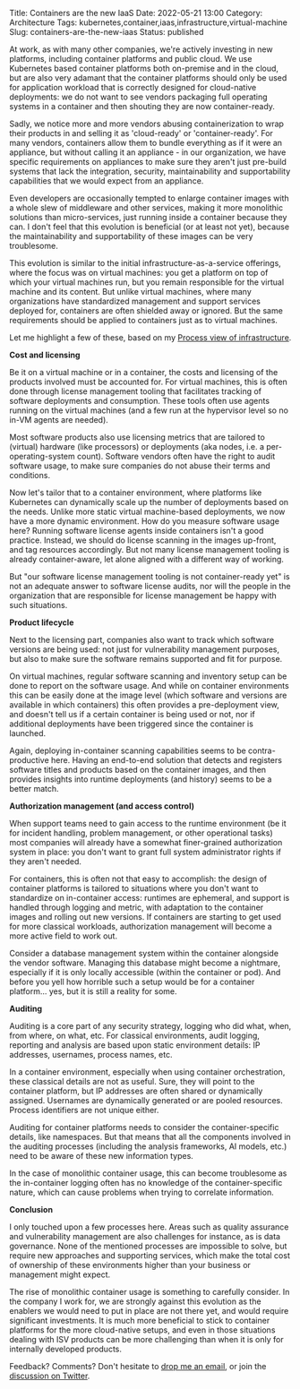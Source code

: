 Title: Containers are the new IaaS
Date: 2022-05-21 13:00
Category: Architecture
Tags: kubernetes,container,iaas,infrastructure,virtual-machine
Slug: containers-are-the-new-iaas
Status: published

At work, as with many other companies, we're actively investing in new
platforms, including container platforms and public cloud. We use Kubernetes
based container platforms both on-premise and in the cloud, but are also very
adamant that the container platforms should only be used for application
workload that is correctly designed for cloud-native deployments: we do not
want to see vendors packaging full operating systems in a container and
then shouting they are now container-ready.

<!-- PELICAN_END_SUMMARY -->

Sadly, we notice more and more vendors abusing containerization to wrap their
products in and selling it as 'cloud-ready' or 'container-ready'. For many
vendors, containers allow them to bundle everything as if it were an
appliance, but without calling it an appliance - in our organization, we
have specific requirements on appliances to make sure they aren't just
pre-build systems that lack the integration, security, maintainability and
supportability capabilities that we would expect from an appliance.

Even developers are occasionally tempted to enlarge container images with a
whole slew of middleware and other services, making it more monolithic
solutions than micro-services, just running inside a container because they
can. I don't feel that this evolution is beneficial (or at least not yet),
because the maintainability and supportability of these images can be very
troublesome.

This evolution is similar to the initial infrastructure-as-a-service
offerings, where the focus was on virtual machines: you get a platform on top
of which your virtual machines run, but you remain responsible for the virtual
machine and its content. But unlike virtual machines, where many organizations
have standardized management and support services deployed for, containers are
often shielded away or ignored. But the same requirements should be applied to
containers just as to virtual machines.

Let me highlight a few of these, based on my [Process view of
infrastructure]({filename}/2021/09/process-view-of-infrastructure.md).

**Cost and licensing**

Be it on a virtual machine or in a container, the costs and licensing of the
products involved must be accounted for. For virtual machines, this is often
done through license management tooling that facilitates tracking of software
deployments and consumption. These tools often use agents running on the
virtual machines (and a few run at the hypervisor level so no in-VM agents are
needed).

Most software products also use licensing metrics that are tailored to
(virtual) hardware (like processors) or deployments (aka nodes, i.e. a
per-operating-system count). Software vendors often have the right to audit
software usage, to make sure companies do not abuse their terms and
conditions. 

Now let's tailor that to a container environment, where platforms like
Kubernetes can dynamically scale up the number of deployments based on the
needs. Unlike more static virtual machine-based deployments, we now have a
more dynamic environment. How do you measure software usage here? Running
software license agents inside containers isn't a good practice. Instead, we
should do license scanning in the images up-front, and tag resources
accordingly. But not many license management tooling is already
container-aware, let alone aligned with a different way of working.

But "our software license management tooling is not container-ready yet" is
not an adequate answer to software license audits, nor will the people in the
organization that are responsible for license management be happy with such
situations.

**Product lifecycle**

Next to the licensing part, companies also want to track which software
versions are being used: not just for vulnerability management purposes, but
also to make sure the software remains supported and fit for purpose.

On virtual machines, regular software scanning and inventory setup can be done
to report on the software usage. And while on container environments this can
be easily done at the image level (which software and versions are available in
which containers) this often provides a pre-deployment view, and doesn't tell
us if a certain container is being used or not, nor if additional deployments
have been triggered since the container is launched.

Again, deploying in-container scanning capabilities seems to be
contra-productive here. Having an end-to-end solution that detects and
registers software titles and products based on the container images, and then
provides insights into runtime deployments (and history) seems to be a better match.

**Authorization management (and access control)**

When support teams need to gain access to the runtime environment (be it for
incident handling, problem management, or other operational tasks) most
companies will already have a somewhat finer-grained authorization system in
place: you don't want to grant full system administrator rights if they aren't
needed.

For containers, this is often not that easy to accomplish: the design of
container platforms is tailored to situations where you don't want to
standardize on in-container access: runtimes are ephemeral, and support is
handled through logging and metric, with adaptation to the container images
and rolling out new versions. If containers are starting to get used for more
classical workloads, authorization management will become a more active field
to work out.

Consider a database management system within the container alongside the
vendor software. Managing this database might become a nightmare, especially
if it is only locally accessible (within the container or pod). And before you
yell how horrible such a setup would be for a container platform... yes, but
it is still a reality for some.

**Auditing**

Auditing is a core part of any security strategy, logging who did what, when,
from where, on what, etc. For classical environments, audit logging, reporting
and analysis are based upon static environment details: IP addresses,
usernames, process names, etc.

In a container environment, especially when using container orchestration,
these classical details are not as useful. Sure, they will point to the
container platform, but IP addresses are often shared or dynamically assigned.
Usernames are dynamically generated or are pooled resources. Process
identifiers are not unique either.

Auditing for container platforms needs to consider the container-specific
details, like namespaces. But that means that all the components involved in
the auditing processes (including the analysis frameworks, AI models, etc.)
need to be aware of these new information types.

In the case of monolithic container usage, this can become troublesome as the
in-container logging often has no knowledge of the container-specific nature,
which can cause problems when trying to correlate information.

**Conclusion**

I only touched upon a few processes here. Areas such as quality assurance and
vulnerability management are also challenges for instance, as is data
governance. None of the mentioned processes are impossible to solve, but
require new approaches and supporting services, which make the total cost of
ownership of these environments higher than your business or management might
expect.

The rise of monolithic container usage is something to carefully consider. In
the company I work for, we are strongly against this evolution as the enablers
we would need to put in place are not there yet, and would require significant
investments. It is much more beneficial to stick to container platforms for
the more cloud-native setups, and even in those situations dealing with ISV
products can be more challenging than when it is only for internally developed
products.

Feedback? Comments? Don't hesitate to [drop me an
email](mailto:sven.vermeulen@siphos.be), or join the [discussion on
Twitter](https://twitter.com/infrainsight/status/1527975405730336768).

